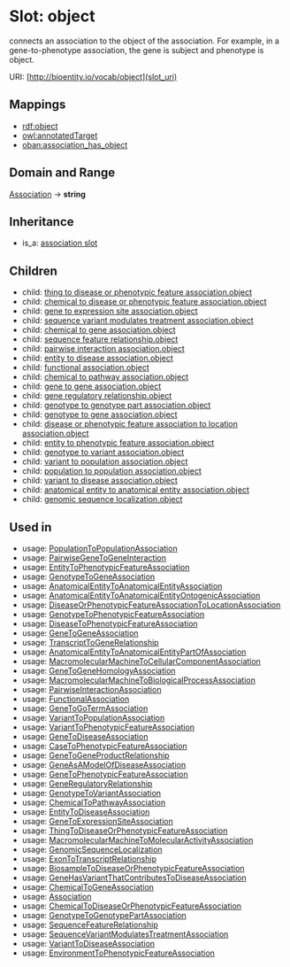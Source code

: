 # Slot: object


connects an association to the object of the association. For example, in a gene-to-phenotype association, the gene is subject and phenotype is object.

URI: [http://bioentity.io/vocab/object](slot_uri)
## Mappings

 * [rdf:object](http://purl.obolibrary.org/obo/rdf_object)
 * [owl:annotatedTarget](http://purl.obolibrary.org/obo/owl_annotatedTarget)
 * [oban:association_has_object](http://purl.obolibrary.org/obo/oban_association_has_object)
## Domain and Range

[Association](Association.md) -> **string**
## Inheritance

 *  is_a: [association slot](association_slot.md)
## Children

 *  child: [thing to disease or phenotypic feature association.object](thing_to_disease_or_phenotypic_feature_association_object.md)
 *  child: [chemical to disease or phenotypic feature association.object](chemical_to_disease_or_phenotypic_feature_association_object.md)
 *  child: [gene to expression site association.object](gene_to_expression_site_association_object.md)
 *  child: [sequence variant modulates treatment association.object](sequence_variant_modulates_treatment_association_object.md)
 *  child: [chemical to gene association.object](chemical_to_gene_association_object.md)
 *  child: [sequence feature relationship.object](sequence_feature_relationship_object.md)
 *  child: [pairwise interaction association.object](pairwise_interaction_association_object.md)
 *  child: [entity to disease association.object](entity_to_disease_association_object.md)
 *  child: [functional association.object](functional_association_object.md)
 *  child: [chemical to pathway association.object](chemical_to_pathway_association_object.md)
 *  child: [gene to gene association.object](gene_to_gene_association_object.md)
 *  child: [gene regulatory relationship.object](gene_regulatory_relationship_object.md)
 *  child: [genotype to genotype part association.object](genotype_to_genotype_part_association_object.md)
 *  child: [genotype to gene association.object](genotype_to_gene_association_object.md)
 *  child: [disease or phenotypic feature association to location association.object](disease_or_phenotypic_feature_association_to_location_association_object.md)
 *  child: [entity to phenotypic feature association.object](entity_to_phenotypic_feature_association_object.md)
 *  child: [genotype to variant association.object](genotype_to_variant_association_object.md)
 *  child: [variant to population association.object](variant_to_population_association_object.md)
 *  child: [population to population association.object](population_to_population_association_object.md)
 *  child: [variant to disease association.object](variant_to_disease_association_object.md)
 *  child: [anatomical entity to anatomical entity association.object](anatomical_entity_to_anatomical_entity_association_object.md)
 *  child: [genomic sequence localization.object](genomic_sequence_localization_object.md)
## Used in

 *  usage: [PopulationToPopulationAssociation](PopulationToPopulationAssociation.md)
 *  usage: [PairwiseGeneToGeneInteraction](PairwiseGeneToGeneInteraction.md)
 *  usage: [EntityToPhenotypicFeatureAssociation](EntityToPhenotypicFeatureAssociation.md)
 *  usage: [GenotypeToGeneAssociation](GenotypeToGeneAssociation.md)
 *  usage: [AnatomicalEntityToAnatomicalEntityAssociation](AnatomicalEntityToAnatomicalEntityAssociation.md)
 *  usage: [AnatomicalEntityToAnatomicalEntityOntogenicAssociation](AnatomicalEntityToAnatomicalEntityOntogenicAssociation.md)
 *  usage: [DiseaseOrPhenotypicFeatureAssociationToLocationAssociation](DiseaseOrPhenotypicFeatureAssociationToLocationAssociation.md)
 *  usage: [GenotypeToPhenotypicFeatureAssociation](GenotypeToPhenotypicFeatureAssociation.md)
 *  usage: [DiseaseToPhenotypicFeatureAssociation](DiseaseToPhenotypicFeatureAssociation.md)
 *  usage: [GeneToGeneAssociation](GeneToGeneAssociation.md)
 *  usage: [TranscriptToGeneRelationship](TranscriptToGeneRelationship.md)
 *  usage: [AnatomicalEntityToAnatomicalEntityPartOfAssociation](AnatomicalEntityToAnatomicalEntityPartOfAssociation.md)
 *  usage: [MacromolecularMachineToCellularComponentAssociation](MacromolecularMachineToCellularComponentAssociation.md)
 *  usage: [GeneToGeneHomologyAssociation](GeneToGeneHomologyAssociation.md)
 *  usage: [MacromolecularMachineToBiologicalProcessAssociation](MacromolecularMachineToBiologicalProcessAssociation.md)
 *  usage: [PairwiseInteractionAssociation](PairwiseInteractionAssociation.md)
 *  usage: [FunctionalAssociation](FunctionalAssociation.md)
 *  usage: [GeneToGoTermAssociation](GeneToGoTermAssociation.md)
 *  usage: [VariantToPopulationAssociation](VariantToPopulationAssociation.md)
 *  usage: [VariantToPhenotypicFeatureAssociation](VariantToPhenotypicFeatureAssociation.md)
 *  usage: [GeneToDiseaseAssociation](GeneToDiseaseAssociation.md)
 *  usage: [CaseToPhenotypicFeatureAssociation](CaseToPhenotypicFeatureAssociation.md)
 *  usage: [GeneToGeneProductRelationship](GeneToGeneProductRelationship.md)
 *  usage: [GeneAsAModelOfDiseaseAssociation](GeneAsAModelOfDiseaseAssociation.md)
 *  usage: [GeneToPhenotypicFeatureAssociation](GeneToPhenotypicFeatureAssociation.md)
 *  usage: [GeneRegulatoryRelationship](GeneRegulatoryRelationship.md)
 *  usage: [GenotypeToVariantAssociation](GenotypeToVariantAssociation.md)
 *  usage: [ChemicalToPathwayAssociation](ChemicalToPathwayAssociation.md)
 *  usage: [EntityToDiseaseAssociation](EntityToDiseaseAssociation.md)
 *  usage: [GeneToExpressionSiteAssociation](GeneToExpressionSiteAssociation.md)
 *  usage: [ThingToDiseaseOrPhenotypicFeatureAssociation](ThingToDiseaseOrPhenotypicFeatureAssociation.md)
 *  usage: [MacromolecularMachineToMolecularActivityAssociation](MacromolecularMachineToMolecularActivityAssociation.md)
 *  usage: [GenomicSequenceLocalization](GenomicSequenceLocalization.md)
 *  usage: [ExonToTranscriptRelationship](ExonToTranscriptRelationship.md)
 *  usage: [BiosampleToDiseaseOrPhenotypicFeatureAssociation](BiosampleToDiseaseOrPhenotypicFeatureAssociation.md)
 *  usage: [GeneHasVariantThatContributesToDiseaseAssociation](GeneHasVariantThatContributesToDiseaseAssociation.md)
 *  usage: [ChemicalToGeneAssociation](ChemicalToGeneAssociation.md)
 *  usage: [Association](Association.md)
 *  usage: [ChemicalToDiseaseOrPhenotypicFeatureAssociation](ChemicalToDiseaseOrPhenotypicFeatureAssociation.md)
 *  usage: [GenotypeToGenotypePartAssociation](GenotypeToGenotypePartAssociation.md)
 *  usage: [SequenceFeatureRelationship](SequenceFeatureRelationship.md)
 *  usage: [SequenceVariantModulatesTreatmentAssociation](SequenceVariantModulatesTreatmentAssociation.md)
 *  usage: [VariantToDiseaseAssociation](VariantToDiseaseAssociation.md)
 *  usage: [EnvironmentToPhenotypicFeatureAssociation](EnvironmentToPhenotypicFeatureAssociation.md)
